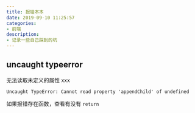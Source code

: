 ```yaml
---
title: 报错本本
date: 2019-09-10 11:25:57
categories:
- 前端
description:
- 记录一些自己踩到的坑
---
```


## uncaught typeerror

无法读取未定义的属性 xxx

```
Uncaught TypeError: Cannot read property 'appendChild' of undefined
```

如果报错存在函数，查看有没有 `return`



